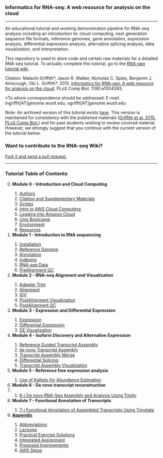 ### Informatics for RNA-seq: A web resource for analysis on the cloud

<hr>

An educational tutorial and working demonstration pipeline for RNA-seq analysis including an introduction to: cloud computing, next generation sequence file formats, reference genomes, gene annotation, expression analysis, differential expression analysis, alternative splicing analysis, data visualization, and interpretation.

This repository is used to store code and certain raw materials for a detailed RNA-seq tutorial.  To actually complete this tutorial, go to the <a href="https://github.com/griffithlab/rnaseq_tutorial/wiki">RNA-seq tutorial wiki</a>.

Citation:
Malachi Griffith\*, Jason R. Walker, Nicholas C. Spies, Benjamin J. Ainscough, Obi L. Griffith\*. 2015. <a href="http://dx.doi.org/10.1371/journal.pcbi.1004393">Informatics for RNA-seq: A web resource for analysis on the cloud</a>. PLoS Comp Biol. 11(8):e1004393.

\*To whom correspondence should be addressed: E-mail: mgriffit[AT]genome.wustl.edu, ogriffit[AT]genome.wustl.edu

Note: An archived version of this tutorial exists <a href="https://github.com/griffithlab/rnaseq_tutorial_v1">here</a>. This version is maintained for consistency with the published materials (<a href="http://dx.doi.org/10.1371/journal.pcbi.1004393">Griffith et al. 2015. PLoS Comp Biol.</a>) and for past students wishing to review covered material. However, we strongly suggest that you continue with the current version of the tutorial below.

### Want to contribute to the RNA-seq Wiki?

[Fork it and send a pull request.](https://github.com/griffithlab/rnaseq_tutorial_wiki.git)

<hr>

### Tutorial Table of Contents
<ol start="0">
  <li><strong>Module 0 - Introduction and Cloud Computing</strong></li>
  <ol start="i">
   <li><a href="https://github.com/griffithlab/rnaseq_tutorial/wiki/Authors">Authors</a></li>
   <li><a href="https://github.com/griffithlab/rnaseq_tutorial/wiki/Citation">Citation and Supplementary Materials</a></li>
   <li><a href="https://github.com/griffithlab/rnaseq_tutorial/wiki/Syntax">Syntax</a></li>
   <li><a href="https://github.com/griffithlab/rnaseq_tutorial/wiki/Intro-to-AWS-Cloud-Computing">Intro to AWS Cloud Computing</a></li>
   <li><a href="https://github.com/griffithlab/rnaseq_tutorial/wiki/Logging-into-Amazon-Cloud">Logging into Amazon Cloud</a></li>
   <li><a href="https://github.com/griffithlab/rnaseq_tutorial/wiki/Unix-Bootcamp">Unix Bootcamp</a></li>
   <li><a href="https://github.com/griffithlab/rnaseq_tutorial/wiki/Environment">Environment</a></li>
   <li><a href="https://github.com/griffithlab/rnaseq_tutorial/wiki/Resources">Resources</a></li>
  </ol>
  <li><strong>Module 1 - Introduction to RNA sequencing</strong></li>
  <ol start="i">
   <li><a href="https://github.com/griffithlab/rnaseq_tutorial/wiki/Installation">Installation</a></li>
   <li><a href="https://github.com/griffithlab/rnaseq_tutorial/wiki/Reference-Genome">Reference Genome</a></li>
   <li><a href="https://github.com/griffithlab/rnaseq_tutorial/wiki/Annotation">Annotation</a></li>
   <li><a href="https://github.com/griffithlab/rnaseq_tutorial/wiki/Indexing">Indexing</a></li>
   <li><a href="https://github.com/griffithlab/rnaseq_tutorial/wiki/RNAseq-Data">RNA-seq Data</a></li>
   <li><a href="https://github.com/griffithlab/rnaseq_tutorial/wiki/PreAlignment-QC">PreAlignment QC</a></li>
  </ol>
  <li><strong>Module 2 - RNA-seq Alignment and Visualization</strong></li>
  <ol start="i">
   <li><a href="https://github.com/griffithlab/rnaseq_tutorial/wiki/Adapter-Trim">Adapter Trim</a></li>
   <li><a href="https://github.com/griffithlab/rnaseq_tutorial/wiki/Alignment">Alignment</a></li>
   <li><a href="https://github.com/griffithlab/rnaseq_tutorial/wiki/IGV-Tutorial">IGV</a></li>
   <li><a href="https://github.com/griffithlab/rnaseq_tutorial/wiki/PostAlignment-Visualization">PostAlignment Visualization</a></li>
   <li><a href="https://github.com/griffithlab/rnaseq_tutorial/wiki/PostAlignment-QC">PostAlignment QC</a></li>
  </ol>
  <li><strong>Module 3 - Expression and Differential Expression</strong></li>
  <ol start="i">
   <li><a href="https://github.com/griffithlab/rnaseq_tutorial/wiki/Expression">Expression</a></li>
   <li><a href="https://github.com/griffithlab/rnaseq_tutorial/wiki/Differential-Expression">Differential Expression</a></li>
   <li><a href="https://github.com/griffithlab/rnaseq_tutorial/wiki/DE-Visualization">DE Visualization</a></li>
  </ol>
  <li><strong>Module 4 - Isoform Discovery and Alternative Expression</strong></li>
  <ol start="i">
   <li><a href="https://github.com/griffithlab/rnaseq_tutorial/wiki/Reference-Guided-Transcript-Assembly">Reference Guided Transcript Assembly</a></li>
   <li><a href="https://github.com/griffithlab/rnaseq_tutorial/wiki/de-novo-Transcript-Assembly">de novo Transcript Assembly</a></li>
   <li><a href="https://github.com/griffithlab/rnaseq_tutorial/wiki/Transcript-Assembly-Merge">Transcript Assembly Merge</a></li>
   <li><a href="https://github.com/griffithlab/rnaseq_tutorial/wiki/Differential-Splicing">Differential Splicing</a></li>
   <li><a href="https://github.com/griffithlab/rnaseq_tutorial/wiki/Transcript-Assembly-Visualization">Transcript Assembly Visualization</a></li>
  </ol>
  <li><strong>Module 5 - Reference free expression analysis</strong></li>
   <ol start="i">  
   <li><a href="https://github.com/griffithlab/rnaseq_tutorial/wiki/Kallisto">Use of Kallisto for Abundance Estimation</a></li>
  </ol>
  <li><strong>Module 6 - De novo transcript reconstruction</strong><li>
    <ol start="i">
    <li><a href=https://github.com/griffithlab/rnaseq_tutorial/wiki/Trinity_assembly_and_analysis.md">6-i De novo RNA-Seq Assembly and Analysis Using Trinity</a></li>
    </ol>
    <li><strong>Module 7 - Functional Annotation of Transcripts</strong></li>
    <ol start='i'>
     <li><a href="https://github.com/griffithlab/rnaseq_tutorial/wiki/Trinotate_functional_annotation.md">7-i Functional Annotation of Assembled Transcripts Using Trinotate</li>
    </ol>
  <li><strong>Appendix</strong></li>
  <ol start="i">
   <li><a href="https://github.com/griffithlab/rnaseq_tutorial/wiki/Abbreviations">Abbreviations</a></li>
   <li><a href="https://github.com/griffithlab/rnaseq_tutorial/wiki/Lectures">Lectures</a></li>
   <li><a href="https://github.com/griffithlab/rnaseq_tutorial/wiki/Solutions">Practical Exercise Solutions</a></li>
   <li><a href="https://github.com/griffithlab/rnaseq_tutorial/wiki/Integrated-Assignment">Integrated Assignment</a></li>
   <li><a href="https://github.com/griffithlab/rnaseq_tutorial/wiki/Proposed-Improvements">Proposed Improvements</a></li>
   <li><a href="https://github.com/griffithlab/rnaseq_tutorial/wiki/AWS-Setup">AWS Setup</a></li>
  </ol>
</ol>

